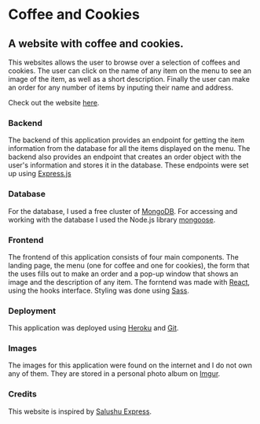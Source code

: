 # Coffee and Cookies
## A website with coffee and cookies.
This websites allows the user to browse over a selection of coffees and cookies.
The user can click on the name of any item on the menu to see an image of the item, as well as a short description.
Finally the user can make an order for any number of items by inputing their name and address.

Check out the website <a href='https://infinite-springs-77128.herokuapp.com/'>here</a>.

### Backend
The backend of this application provides an endpoint for getting the item information from the database for all the items displayed on the menu.
The backend also provides an endpoint that creates an order object with the user's information and stores it in the database.
These endpoints were set up using <a href='https://expressjs.com/'>Express.js</a>

### Database
For the database, I used a free cluster of <a href='https://www.mongodb.com/2'>MongoDB</a>. For accessing and working with the database I used the Node.js library <a href='https://mongoosejs.com/'>mongoose</a>.

### Frontend
The frontend of this application consists of four main components. The landing page, the menu (one for coffee and one for cookies), the form that the uses fills out to make an order and a pop-up window that shows an image and the description of any item.
The forntend was made with <a href='https://reactjs.org/'>React</a>, using the hooks interface.
Styling was  done using <a href='https://sass-lang.com/'>Sass</a>.

### Deployment
This application was deployed using <a href='https://www.heroku.com/'>Heroku</a> and <a href='https://git-scm.com/'>Git</a>.

### Images
The images for this application were found on the internet and I do not own any of them. They are stored in a personal photo album on <a href='https://imgur.com/'>Imgur</a>.

### Credits
This website is inspired by <a href='https://www.salushiexpress.co.za/'>Salushu Express</a>.
